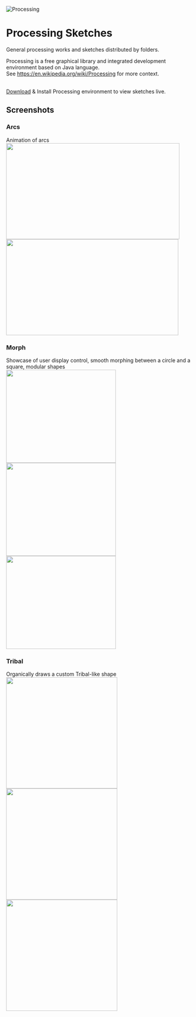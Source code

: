 ![Processing](https://github.com/clusader/Processing/assets/34717108/7230b1d9-0caa-4393-aa2d-e7f914e897be)

# Processing Sketches
General processing works and sketches distributed by folders.<br>

Processing is a free graphical library and integrated development environment based on Java language.<br>
See https://en.wikipedia.org/wiki/Processing for more context.<br><br>

[Download](https://processing.org/download/) & Install Processing environment to view sketches live.<br>

## Screenshots

### Arcs
Animation of arcs<br>
<img src="https://github.com/clusader/Processing/assets/34717108/dd653be8-6ad8-4bb1-9333-ca2dfe681123" width="468" height="259"/>
<img src="https://github.com/clusader/Processing/assets/34717108/6c62b250-8483-435d-8d52-79c39e103632" width="465" height="259"/>

### Morph
Showcase of user display control, smooth morphing between a circle and a square, modular shapes<br>
<img src="https://github.com/clusader/Processing/assets/34717108/de308d8e-0dd6-4f73-9fa0-bfd30350632c" width="296" height="251"/>
<img src="https://github.com/clusader/Processing/assets/34717108/2fa1526a-71f2-4271-997d-74f61834cda0" width="296" height="251"/>
<img src="https://github.com/clusader/Processing/assets/34717108/0e97e6e3-465b-4100-bc76-a641b0cbaeb3" width="296" height="251"/>

### Tribal
Organically draws a custom Tribal-like shape<br>
<img src="https://github.com/clusader/Processing/assets/34717108/3fdf1781-b8fe-41a2-b341-4cd95f20d5f9" width="300" height="300"/>
<img src="https://github.com/clusader/Processing/assets/34717108/4e3c1e76-bbe7-4459-9047-73d7d2677d43" width="300" height="300"/>
<img src="https://github.com/clusader/Processing/assets/34717108/0fb7951b-8d40-4dd8-a5ec-2b44341659ab" width="300" height="300"/>








